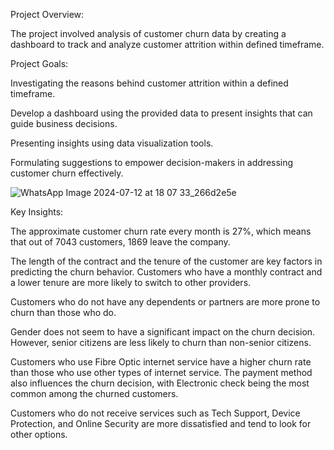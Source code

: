Project Overview:

The project involved analysis of customer churn data by creating a dashboard to track and analyze customer attrition within defined timeframe.

Project Goals:

Investigating the reasons behind customer attrition within a defined timeframe.

Develop a dashboard using the provided data to present insights that can guide business decisions.

Presenting insights using data visualization tools.

Formulating suggestions to empower decision-makers in addressing customer churn effectively.

![WhatsApp Image 2024-07-12 at 18 07 33_266d2e5e](https://github.com/user-attachments/assets/d0b8e4e5-7f3d-4609-8e88-79c9a62135c7)


Key Insights:

The approximate customer churn rate every month is 27%, which means that out of 7043 customers, 1869 leave the company.

The length of the contract and the tenure of the customer are key factors in predicting the churn behavior. Customers who have a monthly contract and a lower tenure are more likely to switch to other providers.

Customers who do not have any dependents or partners are more prone to churn than those who do.

Gender does not seem to have a significant impact on the churn decision. However, senior citizens are less likely to churn than non-senior citizens.

Customers who use Fibre Optic internet service have a higher churn rate than those who use other types of internet service. The payment method also influences the churn decision, with Electronic check being the most common among the churned customers.

Customers who do not receive services such as Tech Support, Device Protection, and Online Security are more dissatisfied and tend to look for other options.
